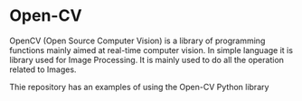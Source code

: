 # Open-CV

OpenCV (Open Source Computer Vision) is a library of programming functions mainly aimed at real-time computer vision. In simple language it is library used for Image Processing. It is mainly used to do all the operation related to Images.

Thie repository has an examples of using the Open-CV Python library


